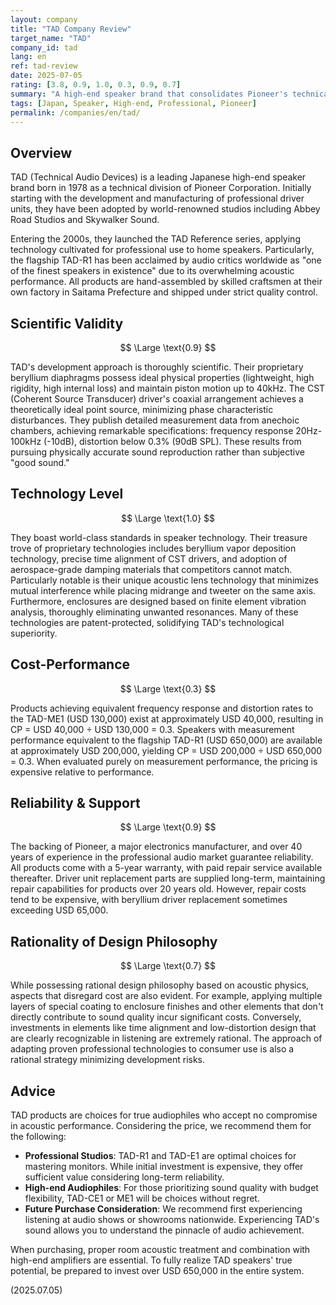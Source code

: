 ```yaml
---
layout: company
title: "TAD Company Review"
target_name: "TAD"
company_id: tad
lang: en
ref: tad-review
date: 2025-07-05
rating: [3.8, 0.9, 1.0, 0.3, 0.9, 0.7]
summary: "A high-end speaker brand that consolidates Pioneer's technical expertise. Since its birth in 1978, it has applied technology cultivated in professional studio monitors to home speakers, achieving world-class acoustic performance. The product lineup, which can be called a treasure trove of proprietary technologies including beryllium diaphragms and concentric drivers, demonstrates overwhelming performance in both measurement data and listening experience. However, the pricing that exceeds USD 130,000 even for the smallest model represents the ultimate choice accessible only to limited audiophiles."
tags: [Japan, Speaker, High-end, Professional, Pioneer]
permalink: /companies/en/tad/
---
```


## Overview

TAD (Technical Audio Devices) is a leading Japanese high-end speaker brand born in 1978 as a technical division of Pioneer Corporation. Initially starting with the development and manufacturing of professional driver units, they have been adopted by world-renowned studios including Abbey Road Studios and Skywalker Sound.

Entering the 2000s, they launched the TAD Reference series, applying technology cultivated for professional use to home speakers. Particularly, the flagship TAD-R1 has been acclaimed by audio critics worldwide as "one of the finest speakers in existence" due to its overwhelming acoustic performance. All products are hand-assembled by skilled craftsmen at their own factory in Saitama Prefecture and shipped under strict quality control.

## Scientific Validity

$$ \Large \text{0.9} $$

TAD's development approach is thoroughly scientific. Their proprietary beryllium diaphragms possess ideal physical properties (lightweight, high rigidity, high internal loss) and maintain piston motion up to 40kHz. The CST (Coherent Source Transducer) driver's coaxial arrangement achieves a theoretically ideal point source, minimizing phase characteristic disturbances. They publish detailed measurement data from anechoic chambers, achieving remarkable specifications: frequency response 20Hz-100kHz (-10dB), distortion below 0.3% (90dB SPL). These results from pursuing physically accurate sound reproduction rather than subjective "good sound."

## Technology Level

$$ \Large \text{1.0} $$

They boast world-class standards in speaker technology. Their treasure trove of proprietary technologies includes beryllium vapor deposition technology, precise time alignment of CST drivers, and adoption of aerospace-grade damping materials that competitors cannot match. Particularly notable is their unique acoustic lens technology that minimizes mutual interference while placing midrange and tweeter on the same axis. Furthermore, enclosures are designed based on finite element vibration analysis, thoroughly eliminating unwanted resonances. Many of these technologies are patent-protected, solidifying TAD's technological superiority.

## Cost-Performance

$$ \Large \text{0.3} $$

Products achieving equivalent frequency response and distortion rates to the TAD-ME1 (USD 130,000) exist at approximately USD 40,000, resulting in CP = USD 40,000 ÷ USD 130,000 = 0.3. Speakers with measurement performance equivalent to the flagship TAD-R1 (USD 650,000) are available at approximately USD 200,000, yielding CP = USD 200,000 ÷ USD 650,000 = 0.3. When evaluated purely on measurement performance, the pricing is expensive relative to performance.

## Reliability & Support

$$ \Large \text{0.9} $$

The backing of Pioneer, a major electronics manufacturer, and over 40 years of experience in the professional audio market guarantee reliability. All products come with a 5-year warranty, with paid repair service available thereafter. Driver unit replacement parts are supplied long-term, maintaining repair capabilities for products over 20 years old. However, repair costs tend to be expensive, with beryllium driver replacement sometimes exceeding USD 65,000.

## Rationality of Design Philosophy

$$ \Large \text{0.7} $$

While possessing rational design philosophy based on acoustic physics, aspects that disregard cost are also evident. For example, applying multiple layers of special coating to enclosure finishes and other elements that don't directly contribute to sound quality incur significant costs. Conversely, investments in elements like time alignment and low-distortion design that are clearly recognizable in listening are extremely rational. The approach of adapting proven professional technologies to consumer use is also a rational strategy minimizing development risks.

## Advice

TAD products are choices for true audiophiles who accept no compromise in acoustic performance. Considering the price, we recommend them for the following:

- **Professional Studios**: TAD-R1 and TAD-E1 are optimal choices for mastering monitors. While initial investment is expensive, they offer sufficient value considering long-term reliability.
- **High-end Audiophiles**: For those prioritizing sound quality with budget flexibility, TAD-CE1 or ME1 will be choices without regret.
- **Future Purchase Consideration**: We recommend first experiencing listening at audio shows or showrooms nationwide. Experiencing TAD's sound allows you to understand the pinnacle of audio achievement.

When purchasing, proper room acoustic treatment and combination with high-end amplifiers are essential. To fully realize TAD speakers' true potential, be prepared to invest over USD 650,000 in the entire system.

(2025.07.05)